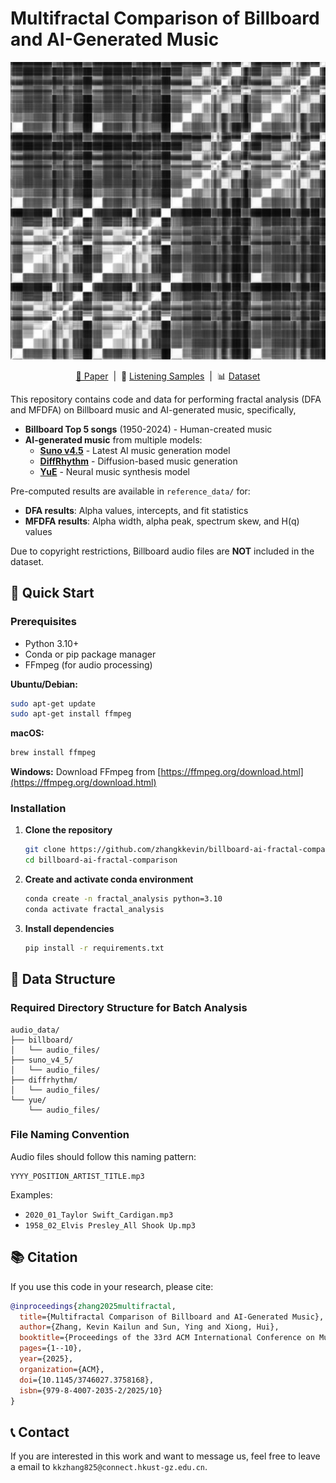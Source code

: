 <p align="center">
    <h1>Multifractal Comparison of Billboard and AI-Generated Music</h1>
</p>

<p align="center">
    <img src="./acm.png" width="600" alt="ACM Logo"/>
</p>

<p align="center">
    <a href="https://doi.org/10.1145/3746027.3758168">📑 Paper</a> &nbsp;|&nbsp; 🎵 <a href="https://zhangkkevin.github.io/billboard-ai-fractal-comparison/">Listening Samples</a> &nbsp;|&nbsp; 📊 <a href="https://zenodo.org/placeholder">Dataset</a>
</p>

This repository contains code and data for performing fractal analysis (DFA and MFDFA) on Billboard music and AI-generated music, specifically,
- **Billboard Top 5 songs** (1950-2024) - Human-created music
- **AI-generated music** from multiple models:
  - **[Suno v4.5](https://suno.com/)** - Latest AI music generation model
  - **[DiffRhythm](https://github.com/ASLP-lab/DiffRhythm)** - Diffusion-based music generation
  - **[YuE](https://github.com/multimodal-art-projection/YuE)** - Neural music synthesis model

Pre-computed results are available in `reference_data/` for:
- **DFA results**: Alpha values, intercepts, and fit statistics
- **MFDFA results**: Alpha width, alpha peak, spectrum skew, and H(q) values

Due to copyright restrictions, Billboard audio files are **NOT** included in the dataset.

## 🚀 Quick Start

### Prerequisites

- Python 3.10+
- Conda or pip package manager
- FFmpeg (for audio processing)

**Ubuntu/Debian:**
```bash
sudo apt-get update
sudo apt-get install ffmpeg
```

**macOS:**
```bash
brew install ffmpeg
```

**Windows:**
Download FFmpeg from [https://ffmpeg.org/download.html](https://ffmpeg.org/download.html)

### Installation

1. **Clone the repository**
   ```bash
   git clone https://github.com/zhangkkevin/billboard-ai-fractal-comparison.git
   cd billboard-ai-fractal-comparison
   ```

2. **Create and activate conda environment**
   ```bash
   conda create -n fractal_analysis python=3.10
   conda activate fractal_analysis
   ```

3. **Install dependencies**
   ```bash
   pip install -r requirements.txt
   ```
   
## 📁 Data Structure

### Required Directory Structure for Batch Analysis

```
audio_data/
├── billboard/
│   └── audio_files/
├── suno_v4_5/
│   └── audio_files/
├── diffrhythm/
│   └── audio_files/
└── yue/
    └── audio_files/
```

### File Naming Convention

Audio files should follow this naming pattern:
```
YYYY_POSITION_ARTIST_TITLE.mp3
```

Examples:
- `2020_01_Taylor Swift_Cardigan.mp3`
- `1958_02_Elvis Presley_All Shook Up.mp3`

## 📚 Citation

If you use this code in your research, please cite:

```bibtex
@inproceedings{zhang2025multifractal,
  title={Multifractal Comparison of Billboard and AI-Generated Music},
  author={Zhang, Kevin Kailun and Sun, Ying and Xiong, Hui},
  booktitle={Proceedings of the 33rd ACM International Conference on Multimedia (MM '25)},
  pages={1--10},
  year={2025},
  organization={ACM},
  doi={10.1145/3746027.3758168},
  isbn={979-8-4007-2035-2/2025/10}
}
```

## 📞 Contact
If you are interested in this work and want to message us, feel free to leave a email to `kkzhang825@connect.hkust-gz.edu.cn`.